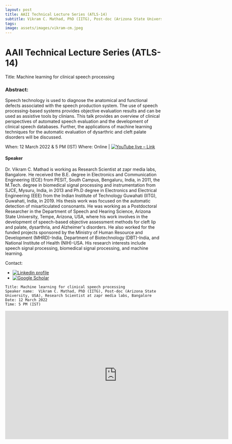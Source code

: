 ```yaml
---
layout: post
title: AAII Technical Lecture Series (ATLS-14)
subtitle: Vikram C. Mathad, PhD (IITG), Post-doc (Arizona State University, USA), Research Scientist at zapr media labs, Bangalore.
tags: 
image: assets/images/vikram-cm.jpeg
---
```


# AAII Technical Lecture Series (ATLS-14) 
Title: Machine learning for clinical speech processing 


### Abstract:
Speech technology is used to diagnose the anatomical and functional defects associated with the speech production system. The use of speech processing-based systems provides objective evaluation results and can be used as assistive tools by clinians. This talk provides an overview of clinical perspectives of automated speech evaluation and the development of clinical speech databases. Further, the applications of machine learning techniques for the automatic evaluation of dysarthric and cleft palate disorders will be discussed. 

When: 12 March 2022 & 5 PM (IST)
Where: Online | [![YouTube live – Link]()]()

#### Speaker
Dr. Vikram C. Mathad  is working as Research Scientist  at zapr media labs, Bangalore.  He received the B.E. degree in Electronics and Communication Engineering (ECE) from PESIT, South Campus, Bengaluru, India, in 2011, the M.Tech. degree in biomedical signal processing and instrumentation from SJCE, Mysuru, India, in 2013 and Ph.D degree in Electronics and Electrical Engineering (EEE) from the Indian Institute of Technology Guwahati (IITG), Guwahati, India, in 2019. His thesis work was focused on the automatic detection of misarticulated consonants. He was working as a Postdoctoral Researcher in the Department of Speech and Hearing Science, Arizona State University, Tempe, Arizona, USA, where his work involves in the development of speech-based objective assessment methods for cleft lip and palate, dysarthria, and Alzheimer's disorders.  He also worked for the funded projects sponsored by the Ministry of Human Resource and Development (MHRD)-India, Department of Biotechnology (DBT)-India, and National Institute of Health (NIH)-USA. His research interests include speech signal processing, biomedical signal processing, and machine learning. 

Contact: 
- [![Linkedin profile]()](https://www.linkedin.com/in/cm-vikram-43ba2629/)
- [![Google Scholar]()](https://scholar.google.co.in/citations?user=rBIhmfIAAAAJ&hl=en)



```
Title: Machine learning for clinical speech processing 
Speaker name:  Vikram C. Mathad, PhD (IITG), Post-doc (Arizona State University, USA), Research Scientist at zapr media labs, Bangalore
Date: 12 March 2022 
Time: 5 PM (IST)

```

<iframe width="720" height="415" src="https://www.youtube.com/watch?v=s-flHRDVVj4" title="YouTube video player" frameborder="0" allow="accelerometer; autoplay; clipboard-write; encrypted-media; gyroscope; picture-in-picture" allowfullscreen></iframe>
